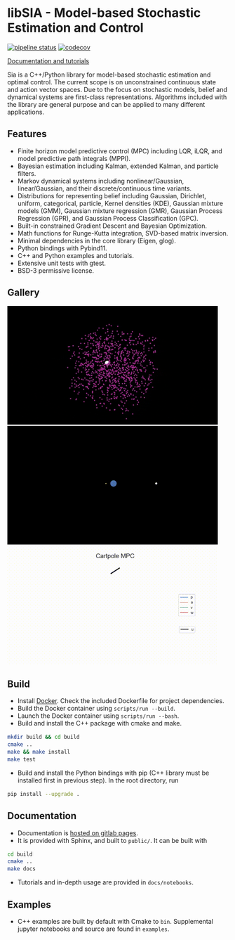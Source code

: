 # libSIA - Model-based Stochastic Estimation and Control

[![pipeline status](https://gitlab.com/parkerowan/libsia/badges/master/pipeline.svg)](https://gitlab.com/parkerowan/libsia/commits/master)
[![codecov](https://codecov.io/gl/parkerowan/libsia/branch/master/graph/badge.svg?token=H5P0UCFFR1)](https://codecov.io/gl/parkerowan/libsia)

[Documentation and tutorials](https://parkerowan.gitlab.io/libsia)

Sia is a C++/Python library for model-based stochastic estimation and optimal control. The current scope is on unconstrained continuous state and action vector spaces. Due to the focus on stochastic models, belief and dynamical systems are first-class representations. Algorithms included with the library are general purpose and can be applied to many different applications.

## Features
- Finite horizon model predictive control (MPC) including LQR, iLQR, and model predictive path integrals (MPPI).
- Bayesian estimation including Kalman, extended Kalman, and particle filters.
- Markov dynamical systems including nonlinear/Gaussian, linear/Gaussian, and their discrete/continuous time variants.
- Distributions for representing belief including Gaussian, Dirichlet, uniform, categorical, particle, Kernel densities (KDE), Gaussian mixture models (GMM), Gaussian mixture regression (GMR), Gaussian Process Regression (GPR), and Gaussian Process Classification (GPC).
- Built-in constrained Gradient Descent and Bayesian Optimization.
- Math functions for Runge-Kutta integration, SVD-based matrix inversion.
- Minimal dependencies in the core library (Eigen, glog).
- Python bindings with Pybind11.
- C++ and Python examples and tutorials.
- Extensive unit tests with gtest.
- BSD-3 permissive license.

## Gallery

![Chaotic Lorenz attractor particle filter estimation](./examples/lorenz/lorenz.gif)
![Celestial navigation with iLQR](./examples/navigator/navigator.gif)
![Underactuated cartpole control with iLQR, MPPI](./examples/cartpole/cartpole-ilqr.gif)

## Build
- Install [Docker](https://www.docker.com/).  Check the included Dockerfile for project dependencies.
- Build the Docker container using `scripts/run --build`.
- Launch the Docker container using `scripts/run --bash`.
- Build and install the C++ package with cmake and make.
```bash
mkdir build && cd build
cmake ..
make && make install
make test
```
- Build and install the Python bindings with pip (C++ library must be installed first in previous step).  In the root directory, run
```bash
pip install --upgrade .
```

## Documentation
- Documentation is [hosted on gitlab pages](https://parkerowan.gitlab.io/libsia).
- It is provided with Sphinx, and built to `public/`.  It can be built with
```bash
cd build
cmake ..
make docs
```
- Tutorials and in-depth usage are provided in `docs/notebooks`.

## Examples
- C++ examples are built by default with Cmake to `bin`.  Supplemental jupyter notebooks and source are found in `examples`.
